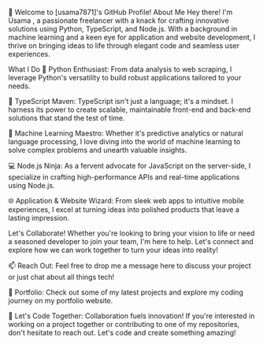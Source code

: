 👋 Welcome to [usama7871]'s GitHub Profile!
About Me
Hey there! I'm Usama ,  a passionate freelancer with a knack for crafting innovative solutions using Python, TypeScript, and Node.js. With a background in machine learning and a keen eye for application and website development, I thrive on bringing ideas to life through elegant code and seamless user experiences.

What I Do
🐍 Python Enthusiast: From data analysis to web scraping, I leverage Python's versatility to build robust applications tailored to your needs.

🚀 TypeScript Maven: TypeScript isn't just a language; it's a mindset. I harness its power to create scalable, maintainable front-end and back-end solutions that stand the test of time.

🤖 Machine Learning Maestro: Whether it's predictive analytics or natural language processing, I love diving into the world of machine learning to solve complex problems and unearth valuable insights.

💻 Node.js Ninja: As a fervent advocate for JavaScript on the server-side, I specialize in crafting high-performance APIs and real-time applications using Node.js.

🌐 Application & Website Wizard: From sleek web apps to intuitive mobile experiences, I excel at turning ideas into polished products that leave a lasting impression.

Let's Collaborate!
Whether you're looking to bring your vision to life or need a seasoned developer to join your team, I'm here to help. Let's connect and explore how we can work together to turn your ideas into reality!

📫 Reach Out: Feel free to drop me a message here to discuss your project or just chat about all things tech!

🔗 Portfolio: Check out some of my latest projects and explore my coding journey on my portfolio website.

🌟 Let's Code Together: Collaboration fuels innovation! If you're interested in working on a project together or contributing to one of my repositories, don't hesitate to reach out. Let's code and create something amazing!

